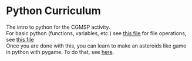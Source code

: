 # Python Curriculum
The intro to python for the CGMSP activity.  
For basic python (functions, variables, etc.) see [this file](basic/basic.md) for file operations, see [this file](file/readme.md)   
Once you are done with this, you can learn to make an asteroids like game in python with pygame. To do that, see [here](https://github.com/CGMSP/python-graphics-curriculum).
